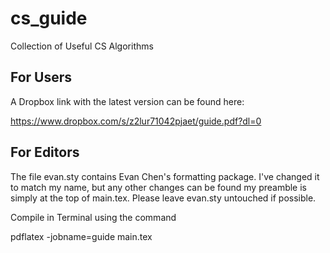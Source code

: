 # cs_guide
Collection of Useful CS Algorithms

For Users
--------------
A Dropbox link with the latest version can be found here:

https://www.dropbox.com/s/z2lur71042pjaet/guide.pdf?dl=0

For Editors
--------------
The file evan.sty contains Evan Chen's formatting package. I've changed it to match my name,
but any other changes can be found my preamble is simply at the top of main.tex. Please leave
evan.sty untouched if possible.

Compile in Terminal using the command

pdflatex -jobname=guide main.tex
